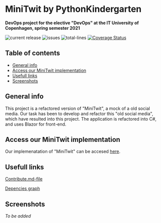 # MiniTwit by PythonKindergarten
**DevOps project for the elective "DevOps" at the IT University of Copenhagen, spring semester 2021**

![current release](https://img.shields.io/github/v/release/jokk-itu/pythonkindergarten)
![issues](https://img.shields.io/github/issues/jokk-itu/pythonkindergarten)
![total-lines](https://img.shields.io/tokei/lines/github/jokk-itu/pythonkindergarten)
[![Coverage Status](https://coveralls.io/repos/github/badges/shields/badge.svg?branch=master)](https://coveralls.io/github/badges/shields?branch=master)

## Table of contents
* [General info](#general-info)
* [Access our MiniTwit implementation](#access-our-minitwit-implementation)
* [Usefull links](#usefull-links)
* [Screenshots](#screenshots)

## General info
This project is a refactored version of "MiniTwit", a mock of a old social media. Our task has been to develop and refactor this "old social media", which have resulted into this project. The application is refactored into C#, and uses Blazor for front-end. 

## Access our MiniTwit implementation
Our implemenatation of "MiniTwit" can be accesed [here](https://pythonkindergarten.tech/).

## Usefull links

[Contribute.md-file](https://github.com/jokk-itu/PythonKindergarten/blob/master/CONTRIBUTING.md)

[Depencies graph](https://github.com/jokk-itu/PythonKindergarten/releases/tag/v3.0)

## Screenshots
*To be added*
